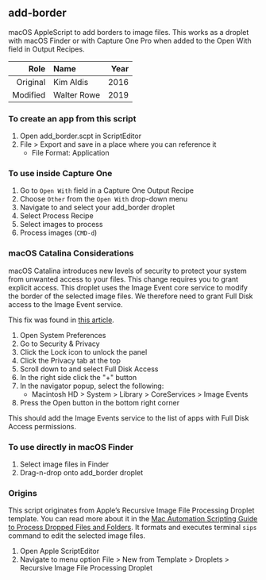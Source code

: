 ## add-border

macOS AppleScript to add borders to image files. This works as a droplet with macOS Finder or with Capture One Pro when added to the Open With field in Output Recipes.

| Role | Name | Year |
| ---: | :--- | ---: |
| Original | Kim Aldis | 2016 |
| Modified | Walter Rowe | 2019 |

### To create an app from this script

1. Open add_border.scpt in ScriptEditor
2. File > Export and save in a place where you can reference it
	* File Format: Application

### To use inside Capture One

1. Go to `Open With` field in a Capture One Output Recipe
2. Choose `Other` from the `Open With` drop-down menu
3. Navigate to and select your add_border droplet
4. Select Process Recipe
5. Select images to process
6. Process images (`CMD-d`)

### macOS Catalina Considerations

macOS Catalina introduces new levels of security to protect your system from unwanted access to your files. This change requires you to grant explicit access. This droplet uses the Image Event core service to modify the border of the selected image files. We therefore need to grant Full Disk access to the Image Event service.

This fix was found in [this article](https://darjeelingsteve.com/articles/Fixing-%22Image-Events%22-AppleScripts-Broken-in-macOS-10.15-Catalina.html).

1. Open System Preferences
2. Go to Security & Privacy
3. Click the Lock icon to unlock the panel
4. Click the Privacy tab at the top
5. Scroll down to and select Full Disk Access
6. In the right side click the "+" button
7. In the navigator popup, select the following:
	* Macintosh HD > System > Library > CoreServices > Image Events
8. Press the Open button in the bottom right corner

This should add the Image Events service to the list of apps with Full Disk Access permissions.

### To use directly in macOS Finder

1. Select image files in Finder
2. Drag-n-drop onto add_border droplet

### Origins

This script originates from Apple’s Recursive Image File Processing Droplet template. You can read more about it in the [Mac Automation Scripting Guide to Process Dropped Files and Folders](https://developer.apple.com/library/content/documentation/LanguagesUtilities/Conceptual/MacAutomationScriptingGuide/ProcessDroppedFilesandFolders.html). It formats and executes terminal `sips` command to edit the selected image files.
1. Open Apple ScriptEditor
2. Navigate to menu option File > New from Template > Droplets > Recursive Image File Processing Droplet
